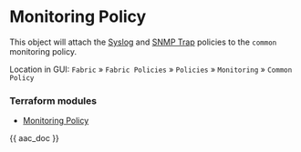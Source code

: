 # Monitoring Policy

This object will attach the [Syslog](../syslog/) and [SNMP Trap](../snmp_trap/) policies to the `common` monitoring policy.

Location in GUI:
`Fabric` » `Fabric Policies` » `Policies` » `Monitoring` » `Common Policy`

### Terraform modules

* [Monitoring Policy](https://registry.terraform.io/modules/netascode/monitoring-policy/aci/latest)

{{ aac_doc }}
